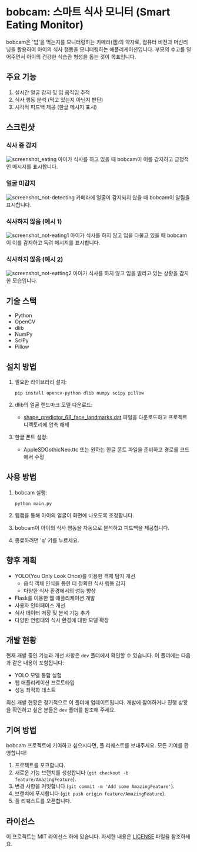 # bobcam: 스마트 식사 모니터 (Smart Eating Monitor)

bobcam은 '밥'을 먹는지를 모니터링하는 카메라(캠)의 약자로, 컴퓨터 비전과 머신러닝을 활용하여 아이의 식사 행동을 모니터링하는 애플리케이션입니다. 부모의 수고를 덜어주면서 아이의 건강한 식습관 형성을 돕는 것이 목표입니다.

## 주요 기능

1. 실시간 얼굴 감지 및 입 움직임 추적
2. 식사 행동 분석 (먹고 있는지 아닌지 판단)
3. 시각적 피드백 제공 (한글 메시지 표시)

## 스크린샷

### 식사 중 감지

![screenshot_eating](https://github.com/user-attachments/assets/951998a7-99c0-472e-bc82-38ea59019b74)
아이가 식사를 하고 있을 때 bobcam이 이를 감지하고 긍정적인 메시지를 표시합니다.

### 얼굴 미감지

![screenshot_not-detecting](https://github.com/user-attachments/assets/a916676b-0191-428a-9680-997ccc80f2f8)
카메라에 얼굴이 감지되지 않을 때 bobcam이 알림을 표시합니다.

### 식사하지 않음 (예시 1)

![screenshot_not-eating1](https://github.com/user-attachments/assets/0b69c5f6-e552-495d-8f96-7a77ba7ccce8)
아이가 식사를 하지 않고 입을 다물고 있을 때 bobcam이 이를 감지하고 독려 메시지를 표시합니다.

### 식사하지 않음 (예시 2)

![screenshot_not-eatting2](https://github.com/user-attachments/assets/09a5e60e-732b-424e-8a5d-d7610775f6ff)
아이가 식사를 하지 않고 입을 벌리고 있는 상황을 감지한 모습입니다.

## 기술 스택

- Python
- OpenCV
- dlib
- NumPy
- SciPy
- Pillow

## 설치 방법

1. 필요한 라이브러리 설치:

   ```
   pip install opencv-python dlib numpy scipy pillow
   ```

2. dlib의 얼굴 랜드마크 모델 다운로드:

   - [shape_predictor_68_face_landmarks.dat](http://dlib.net/files/shape_predictor_68_face_landmarks.dat.bz2) 파일을 다운로드하고 프로젝트 디렉토리에 압축 해제

3. 한글 폰트 설정:
   - AppleSDGothicNeo.ttc 또는 원하는 한글 폰트 파일을 준비하고 경로를 코드에서 수정

## 사용 방법

1. bobcam 실행:

   ```
   python main.py
   ```

2. 웹캠을 통해 아이의 얼굴이 화면에 나오도록 조정합니다.
3. bobcam이 아이의 식사 행동을 자동으로 분석하고 피드백을 제공합니다.
4. 종료하려면 'q' 키를 누르세요.

## 향후 계획

- YOLO(You Only Look Once)를 이용한 객체 탐지 개선
  - 음식 객체 인식을 통한 더 정확한 식사 행동 감지
  - 다양한 식사 환경에서의 성능 향상
- Flask를 이용한 웹 애플리케이션 개발
- 사용자 인터페이스 개선
- 식사 데이터 저장 및 분석 기능 추가
- 다양한 연령대와 식사 환경에 대한 모델 확장

## 개발 현황

현재 개발 중인 기능과 개선 사항은 `dev` 폴더에서 확인할 수 있습니다. 이 폴더에는 다음과 같은 내용이 포함됩니다:

- YOLO 모델 통합 실험
- 웹 애플리케이션 프로토타입
- 성능 최적화 테스트

최신 개발 현황은 정기적으로 이 폴더에 업데이트됩니다. 개발에 참여하거나 진행 상황을 확인하고 싶은 분들은 `dev` 폴더를 참조해 주세요.

## 기여 방법

bobcam 프로젝트에 기여하고 싶으시다면, 풀 리퀘스트를 보내주세요. 모든 기여를 환영합니다!

1. 프로젝트를 포크합니다.
2. 새로운 기능 브랜치를 생성합니다 (`git checkout -b feature/AmazingFeature`).
3. 변경 사항을 커밋합니다 (`git commit -m 'Add some AmazingFeature'`).
4. 브랜치에 푸시합니다 (`git push origin feature/AmazingFeature`).
5. 풀 리퀘스트를 오픈합니다.

## 라이선스

이 프로젝트는 MIT 라이선스 하에 있습니다. 자세한 내용은 [LICENSE](LICENSE) 파일을 참조하세요.

